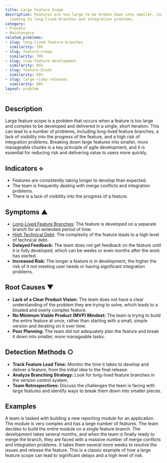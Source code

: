 ```yaml
---
title: Large Feature Scope
description: Features are too large to be broken down into smaller, incremental changes,
  leading to long-lived branches and integration problems.
category:
- Process
- Maintenance
related_problems:
- slug: long-lived-feature-branches
  similarity: 70%
- slug: feature-creep
  similarity: 70%
- slug: slow-feature-development
  similarity: 65%
- slug: feature-bloat
  similarity: 65%
- slug: large-risky-releases
  similarity: 60%
layout: problem
---
```


## Description
Large feature scope is a problem that occurs when a feature is too large and complex to be developed and delivered in a single, short iteration. This can lead to a number of problems, including long-lived feature branches, a lack of visibility into the progress of the feature, and a high risk of integration problems. Breaking down large features into smaller, more manageable chunks is a key principle of agile development, and it is essential for reducing risk and delivering value to users more quickly.

## Indicators ⟡
- Features are consistently taking longer to develop than expected.
- The team is frequently dealing with merge conflicts and integration problems.
- There is a lack of visibility into the progress of a feature.

## Symptoms ▲
- [Long-Lived Feature Branches](long-lived-feature-branches.md): The feature is developed on a separate branch for an extended period of time.
- [High Technical Debt](high-technical-debt.md): The complexity of the feature leads to a high level of technical debt.
- **Delayed Feedback:** The team does not get feedback on the feature until it is fully developed, which can be weeks or even months after the work has started.
- **Increased Risk:** The longer a feature is in development, the higher the risk of it not meeting user needs or having significant integration problems.

## Root Causes ▼
- **Lack of a Clear Product Vision:** The team does not have a clear understanding of the problem they are trying to solve, which leads to a bloated and overly complex feature.
- **No Minimum Viable Product (MVP) Mindset:** The team is trying to build the entire feature at once, rather than starting with a small, simple version and iterating on it over time.
- **Poor Planning:** The team did not adequately plan the feature and break it down into smaller, more manageable tasks.

## Detection Methods ○
- **Track Feature Lead Time:** Monitor the time it takes to develop and deliver a feature, from the initial idea to the final release.
- **Analyze Branching Strategy:** Look for long-lived feature branches in the version control system.
- **Team Retrospectives:** Discuss the challenges the team is facing with large features and identify ways to break them down into smaller pieces.

## Examples
A team is tasked with building a new reporting module for an application. The module is very complex and has a large number of features. The team decides to build the entire module on a single feature branch. The development takes several months, and when the team is finally ready to merge the branch, they are faced with a massive number of merge conflicts and integration problems. It takes them several more weeks to resolve the issues and release the feature. This is a classic example of how a large feature scope can lead to significant delays and a high level of risk.